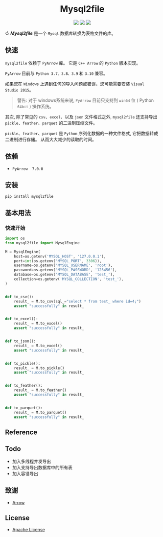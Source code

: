 <h1 align="center">Mysql2file</h1>
<p align="center">
  <img src="https://img.shields.io/badge/Python-3.7 | 3.8 | 3.9-blue" />
  <img src="https://img.shields.io/badge/license-Apache-green" />
  <img src="https://img.shields.io/badge/pypi-v1.0.1-red" />
</p>


↻ **_Mysql2file_** 是一个 `Mysql` 数据库转换为表格文件的库。

## 快速

`mysql2file` 依赖于 `PyArrow` 库。 它是 `C++ Arrow` 的 `Python` 版本实现。

`PyArrow` 目前与 `Python 3.7、3.8、3.9` 和 `3.10` 兼容。

如果您在 `Windows` 上遇到任何的导入问题或错误，您可能需要安装 `Visual Studio 2015`。

> 警告:
> 对于 windows系统来说, `PyArrow` 目前只支持到 `win64` 位 ( Python `64bit` ) 操作系统。

其次, 除了常见的 `csv`、`excel`、以及 `json` 文件格式之外, `mysql2file` 还支持导出 `pickle`、`feather`、`parquet` 的二进制压缩文件。

`pickle`、`feather`、`parquet` 是 `Python` 序列化数据的一种文件格式, 它把数据转成二进制进行存储。 从而大大减少的读取的时间。

## 依赖

- `PyArrow  7.0.0`

## 安装

```shell
pip install mysql2file
```

## 基本用法

### 快速开始

```python
import os
from mysql2file import MysqlEngine

M = MysqlEngine(
    host=os.getenv('MYSQL_HOST', '127.0.0.1'),
    port=int(os.getenv('MYSQL_PORT', 3306)),
    username=os.getenv('MYSQL_USERNAME', 'root'),
    password=os.getenv('MYSQL_PASSWORD', '123456'),
    database=os.getenv('MYSQL_DATABASE', 'test_'),
    collection=os.getenv('MYSQL_COLLECTION', 'test_'),
)


def to_csv():
    result_ = M.to_csv(sql_="select * from test_ where id=4;")
    assert "successfully" in result_


def to_excel():
    result_ = M.to_excel()
    assert "successfully" in result_


def to_json():
    result_ = M.to_excel()
    assert "successfully" in result_


def to_pickle():
    result_ = M.to_pickle()
    assert "successfully" in result_


def to_feather():
    result_ = M.to_feather()
    assert "successfully" in result_


def to_parquet():
    result_ = M.to_parquet()
    assert "successfully" in result_
```

## Reference


## Todo

- 加入多线程并发导出
- 加入支持导出数据库中的所有表
- 加入容错导出

## 致谢

- [Arrow](https://github.com/apache/arrow)

## License

- [Apache License]()
